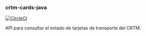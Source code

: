 ### crtm-cards-java

[![CircleCI](https://circleci.com/gh/jamezrin/crtm-cards-java/tree/master.svg?style=svg)](https://circleci.com/gh/jamezrin/crtm-cards-java/tree/master)

API para consultar el estado de tarjetas de transporte del CRTM.